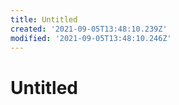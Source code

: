 ```yaml
---
title: Untitled
created: '2021-09-05T13:48:10.239Z'
modified: '2021-09-05T13:48:10.246Z'
---
```


# Untitled
